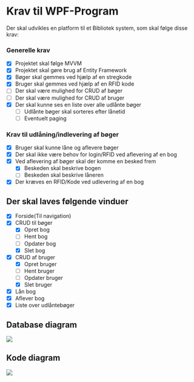 # Krav til WPF-Program
Der skal udvikles en platform til et Bibliotek system, som skal følge disse krav:
### Generelle krav
 - [x] Projektet skal følge MVVM
 - [x] Projektet skal gøre brug af Entity Framework
 - [x] Bøger skal gemmes ved hjælp af en stregkode
 - [x] Bruger skal gemmes ved hjælp af en RFID kode
 - [ ] Der skal være mulighed for CRUD af bøger
 - [ ] Der skal være mulighed for CRUD af bruger
 - [x] Der skal kunne ses en liste over alle udlånte bøger
	- [ ] Udlånte bøger skal sorteres efter lånetid
	- [ ] Eventuelt paging

### Krav til udlåning/indlevering af bøger

- [x] Bruger skal kunne låne og aflevere bøger
- [x] Der skal ikke være behov for login/RFID ved aflevering af en bog
- [x] Ved aflevering af bøger skal der komme en besked frem
	- [x] Beskeden skal beskrive bogen
	- [ ] Beskeden skal beskrive låneren
- [x] Der kræves en RFID/Kode ved udlevering af en bog

## Der skal laves følgende vinduer
 - [x] Forside(Til navigation)
 - [x] CRUD til bøger
	 - [x] Opret bog
	 - [ ] Hent bog
	 - [ ] Opdater bog
	 - [x] Slet bog
 - [x] CRUD af bruger
	 - [x] Opret bruger
	 - [ ] Hent bruger
	 - [ ] Opdater bruger
	 - [x] Slet bruger
 - [x] Lån bog
 - [x] Aflever bog
 - [x] Liste over udlåntebøger

## Database diagram

<img src="https://i.imgur.com/VUmtGfi.png">

## Kode diagram

<img src="https://i.imgur.com/oih7UkQ.png">

